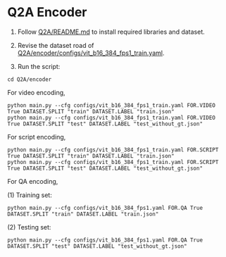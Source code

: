 # Q2A Encoder

1. Follow [Q2A/README.md](https://github.com/showlab/Q2A/blob/master/README.md) to install required libraries and dataset.

2. Revise the dataset road of [Q2A/encoder/configs/vit_b16_384_fps1_train.yaml](https://github.com/showlab/Q2A/blob/master/encoder/configs/vit_b16_384_fps1_train.yaml).

3. Run the script:

```
cd Q2A/encoder
```

For video encoding, 

```
python main.py --cfg configs/vit_b16_384_fps1_train.yaml FOR.VIDEO True DATASET.SPLIT "train" DATASET.LABEL "train.json"
python main.py --cfg configs/vit_b16_384_fps1_train.yaml FOR.VIDEO True DATASET.SPLIT "test" DATASET.LABEL "test_without_gt.json"
```

For script encoding, 

```
python main.py --cfg configs/vit_b16_384_fps1_train.yaml FOR.SCRIPT True DATASET.SPLIT "train" DATASET.LABEL "train.json"
python main.py --cfg configs/vit_b16_384_fps1_train.yaml FOR.SCRIPT True DATASET.SPLIT "test" DATASET.LABEL "test_without_gt.json"
```

For QA encoding,

(1) Training set:

```
python main.py --cfg configs/vit_b16_384_fps1.yaml FOR.QA True DATASET.SPLIT "train" DATASET.LABEL "train.json"
```

(2) Testing set:

```
python main.py --cfg configs/vit_b16_384_fps1.yaml FOR.QA True DATASET.SPLIT "test" DATASET.LABEL "test_without_gt.json"
```

